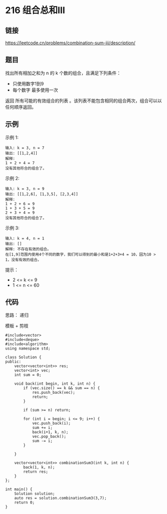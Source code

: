 # 216 组合总和Ⅲ
## 链接
https://leetcode.cn/problems/combination-sum-iii/description/

## 题目 
找出所有相加之和为 n 的 k 个数的组合，且满足下列条件：

- 只使用数字1到9
- 每个数字 最多使用一次 

返回 所有可能的有效组合的列表 。该列表不能包含相同的组合两次，组合可以以任何顺序返回。


## 示例
示例 1:
```
输入: k = 3, n = 7
输出: [[1,2,4]]
解释:
1 + 2 + 4 = 7
没有其他符合的组合了。
```
示例 2:
```
输入: k = 3, n = 9
输出: [[1,2,6], [1,3,5], [2,3,4]]
解释:
1 + 2 + 6 = 9
1 + 3 + 5 = 9
2 + 3 + 4 = 9
没有其他符合的组合了。
```
示例 3:
```
输入: k = 4, n = 1
输出: []
解释: 不存在有效的组合。
在[1,9]范围内使用4个不同的数字，我们可以得到的最小和是1+2+3+4 = 10，因为10 > 1，没有有效的组合。
```

提示：

- 2 <= k <= 9
- 1 <= n <= 60

## 代码
思路： 递归

模板 + 剪枝

```
#include<vector>
#include<deque>
#include<algorithm>
using namespace std;

class Solution {
public:
    vector<vector<int>> res;
    vector<int> vec;
    int sum = 0;
    
    void back(int begin, int k, int n) {
        if (vec.size() == k && sum == n) {
            res.push_back(vec);
            return;
        }
        
        if (sum >= n) return;
        
        for (int i = begin; i <= 9; i++) {
            vec.push_back(i);
            sum += i;
            back(i+1, k, n);
            vec.pop_back();
            sum -= i;
        }
    
    }
    
    vector<vector<int>> combinationSum3(int k, int n) {
        back(1, k, n);
        return res;
    }
};

int main() {
    Solution solution;
    auto res = solution.combinationSum3(3,7);
    return 0;
}
```